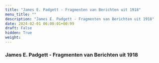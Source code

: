 ```yaml
---
title: "James E. Padgett - Fragmenten van Berichten uit 1918"
menu_title: ""
description: "James E. Padgett - Fragmenten van Berichten uit 1918"
date: 2024-02-01 06:00:01+00:99
draft: False
hidden: True
weight:
---
```

### James E. Padgett - Fragmenten van Berichten uit 1918
